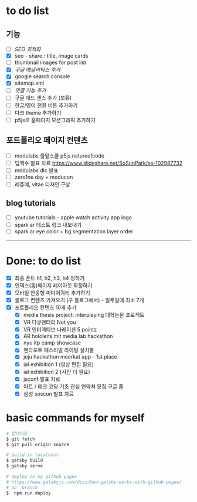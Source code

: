 # to do list

## 기능
- [ ] *SEO 최적화*
- [x] seo - share : title, image cards
- [ ] thumbnail images for post list
- [x] *구글 애널리틱스 추가*
- [x] google search console
- [x] sitemap.xml
- [ ] *댓글 기능 추가*
- [ ] 구글 애드 센스 추가 (보류)
- [ ] 한글/영어 전환 버튼 추가하기
- [ ] 다크 theme 추가하기
- [ ] p5js로 홈페이지 모션그래픽 추가하기

## 포트폴리오 페이지 컨텐츠
- [ ] modulabs 풀잎스쿨 p5js natureofcode
- [ ] 딥백수 발표 자료 https://www.slideshare.net/SoSunPark/ss-102987732
- [ ] modulabs dlc 발표 
- [ ] zero1ne day + moducon
- [ ] 레쥬메, vitae 디자인 구상

## blog tutorials
- [ ] youtube tutorials - apple watch activity app logo
- [ ] spark ar 테스트 링크 내보내기
- [ ] spark ar eye color + bg segmentation layer order
---------------------------------------

# Done: to do list
- [x] 최종 폰트 h1, h2, h3, h4 정하기
- [x] 인덱스(홈)페이지 레이아웃 확정하기 
- [x] 모바일 반응형 미디어쿼리 추가하기
- [x] 블로그 컨텐츠 가져오기 (구 블로그에서) - 일주일에 최소 7개
- [x] 포트폴리오 컨텐츠 10개 추가 
  - [x] media thesis project: interplaying 대학논문 프로젝트 
  - [x] VR 다큐멘터리 Not you
  - [x] VR 인터렉티브 나레이션 5 pointz
  - [x] AR hololens mit media lab hackathon
  - [x] nyu itp camp showcase
  - [x] 펜타포트 페스티벌 라이팅 설치물
  - [x] jeju hackathon meerkat app - 1st place
  - [x] ial exhibition 1 (영상 편집 필요)
  - [x] ial exhibition 2 (사진 더 필요)
  - [x] jsconf 발표 자료
  - [x] 아트 / 테크 코딩 기초 관심 연락처 모집 구글 폼
  - [x] 삼성 soscon 발표 자료

# basic commands for myself

```bash
# 업데이트
$ git fetch
$ git pull origin source

# build in localhost 
$ gatsby build
$ gatsby serve

# deploy to my github pages
# https://www.gatsbyjs.com/docs/how-gatsby-works-with-github-pages/
# on  branch
$  npm run deploy

```
